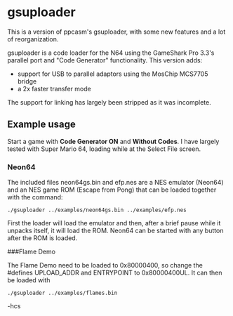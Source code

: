 # gsuploader

This is a version of ppcasm's gsuploader, with some new features and a lot of
reorganization.

gsuploader is a code loader for the N64 using the GameShark Pro 3.3's
parallel port and "Code Generator" functionality. This version adds:

- support for USB to parallel adaptors using the MosChip MCS7705 bridge
- a 2x faster transfer mode

The support for linking has largely been stripped as it was incomplete.

## Example usage

Start a game with **Code Generator ON** and **Without Codes**. I have largely
tested with Super Mario 64, loading while at the Select File screen.

### Neon64

The included files neon64gs.bin and efp.nes are a NES emulator (Neon64)
and an NES game ROM (Escape from Pong) that can be loaded together with
the command:

    ./gsuploader ../examples/neon64gs.bin ../examples/efp.nes

First the loader will load the emulator and then, after a brief pause while it
unpacks itself, it will load the ROM. Neon64 can be started with any button
after the ROM is loaded.

###Flame Demo

The Flame Demo need to be loaded to 0x80000400, so change the #defines
UPLOAD_ADDR and ENTRYPOINT to 0x80000400UL. It can then be loaded with

    ./gsuploader ../examples/flames.bin




-hcs
